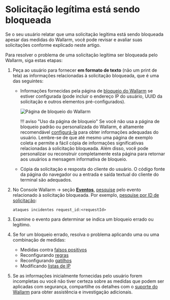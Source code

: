 # Solicitação legítima está sendo bloqueada

Se o seu usuário relatar que uma solicitação legítima está sendo bloqueada apesar das medidas do Wallarm, você pode revisar e avaliar suas solicitações conforme explicado neste artigo.

Para resolver o problema de uma solicitação legítima ser bloqueada pelo Wallarm, siga estas etapas:

1. Peça ao usuário para fornecer **em formato de texto** (não um print de tela) as informações relacionadas à solicitação bloqueada, que é uma das seguintes:

    * Informações fornecidas pela página de [bloqueio do Wallarm](../admin-en/configuration-guides/configure-block-page-and-code.md#customizing-sample-blocking-page) se estiver configurada (pode incluir o endereço IP do usuário, UUID da solicitação e outros elementos pré-configurados).

        ![Página de bloqueio do Wallarm](../images/configuration-guides/blocking-page-provided-by-wallarm-36.png)

        !!! aviso "Uso da página de bloqueio"
            Se você não usa a página de bloqueio padrão ou personalizada do Wallarm, é altamente recomendável [configurá-la](../admin-en/configuration-guides/configure-block-page-and-code.md#customizing-sample-blocking-page) para obter informações adequadas do usuário. Lembre-se de que até mesmo uma página de exemplo coleta e permite a fácil cópia de informações significativas relacionadas à solicitação bloqueada. Além disso, você pode personalizar ou reconstruir completamente esta página para retornar aos usuários a mensagem informativa de bloqueio.
    
    * Cópia da solicitação e resposta do cliente do usuário. O código fonte da página do navegador ou a entrada e saída textual do cliente do terminal são adequados.

1. No Console Wallarm → seção [**Eventos**](../user-guides/events/check-attack.md), [pesquise](../user-guides/search-and-filters/use-search.md) pelo evento relacionado à solicitação bloqueada. Por exemplo, [pesquise por ID de solicitação](../user-guides/search-and-filters/use-search.md#search-by-request-identifier):

    ```
    ataques incidentes request_id:<requestId>
    ```

1. Examine o evento para determinar se indica um bloqueio errado ou legítimo.
1. Se for um bloqueio errado, resolva o problema aplicando uma ou uma combinação de medidas:

    * Medidas contra [falsos positivos](../user-guides/events/false-attack.md)
    * Reconfigurando [regras](../user-guides/rules/intro.md)
    * Reconfigurando [gatilhos](../user-guides/triggers/triggers.md)
    * Modificando [listas de IP](../user-guides/ip-lists/overview.md)

1. Se as informações inicialmente fornecidas pelo usuário forem incompletas ou você não tiver certeza sobre as medidas que podem ser aplicadas com segurança, compartilhe os detalhes com o [suporte do Wallarm](mailto:support@wallarm.com) para obter assistência e investigação adicionais.